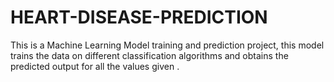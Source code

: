 # HEART-DISEASE-PREDICTION
This is a Machine Learning Model training and prediction project, this model trains the data on different classification algorithms and obtains the predicted output for all the values given .
